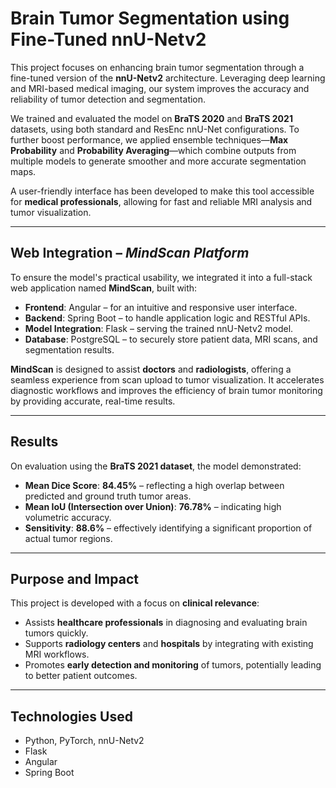 # Brain Tumor Segmentation using Fine-Tuned nnU-Netv2

This project focuses on enhancing brain tumor segmentation through a fine-tuned version of the **nnU-Netv2** architecture. Leveraging deep learning and MRI-based medical imaging, our system improves the accuracy and reliability of tumor detection and segmentation.

We trained and evaluated the model on **BraTS 2020** and **BraTS 2021** datasets, using both standard and ResEnc nnU-Net configurations. To further boost performance, we applied ensemble techniques—**Max Probability** and **Probability Averaging**—which combine outputs from multiple models to generate smoother and more accurate segmentation maps.

A user-friendly interface has been developed to make this tool accessible for **medical professionals**, allowing for fast and reliable MRI analysis and tumor visualization.

---

## Web Integration – *MindScan Platform*

To ensure the model's practical usability, we integrated it into a full-stack web application named **MindScan**, built with:

- **Frontend**: Angular – for an intuitive and responsive user interface.
- **Backend**: Spring Boot – to handle application logic and RESTful APIs.
- **Model Integration**: Flask – serving the trained nnU-Netv2 model.
- **Database**: PostgreSQL – to securely store patient data, MRI scans, and segmentation results.

**MindScan** is designed to assist **doctors** and **radiologists**, offering a seamless experience from scan upload to tumor visualization. It accelerates diagnostic workflows and improves the efficiency of brain tumor monitoring by providing accurate, real-time results. 

---

## Results

On evaluation using the **BraTS 2021 dataset**, the model demonstrated:

- **Mean Dice Score**: **84.45%** – reflecting a high overlap between predicted and ground truth tumor areas.
- **Mean IoU (Intersection over Union)**: **76.78%** – indicating high volumetric accuracy.
- **Sensitivity**: **88.6%** – effectively identifying a significant proportion of actual tumor regions.

---

## Purpose and Impact

This project is developed with a focus on **clinical relevance**:

- Assists **healthcare professionals** in diagnosing and evaluating brain tumors quickly.
- Supports **radiology centers** and **hospitals** by integrating with existing MRI workflows.
- Promotes **early detection and monitoring** of tumors, potentially leading to better patient outcomes.

---

##  Technologies Used

- Python, PyTorch, nnU-Netv2
- Flask
- Angular
- Spring Boot
